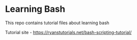# Learning Bash

This repo contains tutorial files about learning bash

Tutorial site - https://ryanstutorials.net/bash-scripting-tutorial/
